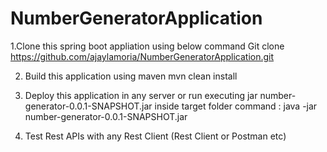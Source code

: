 # NumberGeneratorApplication

1.Clone this spring boot appliation using below command
Git clone https://github.com/ajaylamoria/NumberGeneratorApplication.git

2. Build this application using maven
 mvn clean install
 
3. Deploy this application in any server or run executing jar number-generator-0.0.1-SNAPSHOT.jar inside target folder
command  :  java -jar number-generator-0.0.1-SNAPSHOT.jar

4. Test Rest APIs with any Rest Client (Rest Client or Postman etc)
